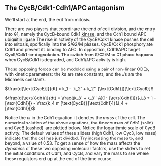 ## The CycB/Cdk1-Cdh1/APC antagonism
We'll start at the end, the exit from mitosis. 

There are two players that coordinate the end of cell division, and the
entry into G1, namely the CycB-bound Cdk1 [kinase](https://www.uniprot.org/keywords/KW-0418), 
and the Cdh1 bound APC [ubiquitin ligase](https://www.sciencedirect.com/topics/neuroscience/anaphase-promoting-complex)
The rise in activity of the CycB/Cdk1 kinase pushes the 
cell into mitosis, spcifically into the S/G2/M phases. CycB/Cdk1
phosphorylate Cdh1 and prevent its binding to APC. In opposition,
Cdh1/APC target CycB/Cdk1 for degradation. The switch from S/G2/M to
G1 phase happens when CycB/Cdk1 is degraded, and Cdh1/APC activity is high.


These opposing forces can be modeled using a pair of non-linear ODEs, with kinetic
parameters: the *k*s are rate constants, and the *J*s are the Michaelis constants.

$\frac{d[\text{CycB}]}{dt} = k_1 - (k_2' + k_2'' [\text{Cdh1}])[\text{CycB}]$

$\frac{d[\text{Cdh1}]}{dt} = \frac{(k_3' + k_3'' A)(1- [\text{Cdh1}])}{J_3 + 1 - [\text{Cdh1}]} - \frac{k_4 m [\text{CycB}] [\text{Cdh1}]}{J_4 + [\text{Cdh1}]}$

Notice the *m* in the Cdh1 equation: it denotes the *mass* of the cell. 
The numerical solution of the above equations, the timecourses of Cdh1 (solid) and CycB (dashed),
 are plotted below. Notice the logarithmic scale of CycB activity.
The default values of these sliders (high Cdh1, low CycB, low mass) indicate that
the cell has just divided. Try increasing the mass to, and beyond, a value of 0.53.
To get a sense of how the mass affects the *dynamics* of these two opposing 
molecular factors, use the sliders to set the initial conditions of Cdh1, and CycB, and
vary the mass to see where these requlators end up at the end of the time course.

